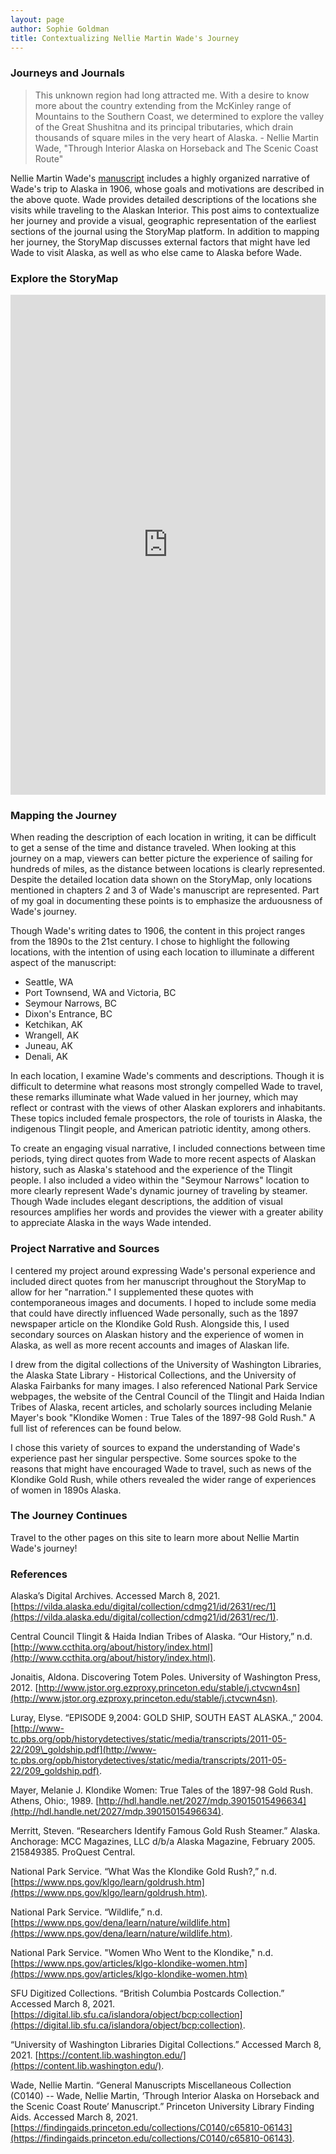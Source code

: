 ```yaml
---
layout: page
author: Sophie Goldman
title: Contextualizing Nellie Martin Wade's Journey
---
```


### Journeys and Journals

> This unknown region had long attracted me. With a desire to know more about the country extending from the McKinley range of Mountains to the Southern Coast, we determined to explore the valley of the Great Shushitna and its principal tributaries, which drain thousands of square miles in the very heart of Alaska. - Nellie Martin Wade, "Through Interior Alaska on Horseback and The Scenic Coast Route"

Nellie Martin Wade's [manuscript](https://findingaids.princeton.edu/collections/C0140/c65810-06143) includes a highly organized narrative of Wade's trip to Alaska in 1906, whose goals and motivations are described in the above quote. Wade provides detailed descriptions of the locations she visits while traveling to the Alaskan Interior. This post aims to contextualize her journey and provide a visual, geographic representation of the earliest sections of the journal using the StoryMap platform. In addition to mapping her journey, the StoryMap discusses external factors that might have led Wade to visit Alaska, as well as who else came to Alaska before Wade.

<!--more-->

### Explore the StoryMap
<iframe src="https://uploads.knightlab.com/storymapjs/02742287fa921970683ca473b1311497/journey-to-alaska-1/index.html" frameborder="0" width="100%" height="800"></iframe>

### Mapping the Journey
 When reading the description of each location in writing, it can be difficult to get a sense of the time and distance traveled. When looking at this journey on a map, viewers can better picture the experience of sailing for hundreds of miles, as the distance between locations is clearly represented. Despite the detailed location data shown on the StoryMap, only locations mentioned in chapters 2 and 3 of Wade's manuscript are represented. Part of my goal in documenting these points is to emphasize the arduousness of Wade's journey.

Though Wade's writing dates to 1906, the content in this project ranges from the 1890s to the 21st century. I chose to highlight the following locations, with the intention of using each location to illuminate a different aspect of the manuscript:
- Seattle, WA
- Port Townsend, WA and Victoria, BC
- Seymour Narrows, BC
- Dixon's Entrance, BC
- Ketchikan, AK
- Wrangell, AK
- Juneau, AK
- Denali, AK

In each location, I examine Wade's comments and descriptions. Though it is difficult to determine what reasons most strongly compelled Wade to travel, these remarks illuminate what Wade valued in her journey, which may reflect or contrast with the views of other Alaskan explorers and inhabitants. These topics included female prospectors, the role of tourists in Alaska, the indigenous Tlingit people, and American patriotic identity, among others.

To create an engaging visual narrative, I included connections between time periods, tying direct quotes from Wade to more recent aspects of Alaskan history, such as Alaska's statehood and the experience of the Tlingit people. I also included a video within the "Seymour Narrows" location to more clearly represent Wade's dynamic journey of traveling by steamer. Though Wade includes elegant descriptions, the addition of visual resources amplifies her words and provides the viewer with a greater ability to appreciate Alaska in the ways Wade intended.

### Project Narrative and Sources

I centered my project around expressing Wade's personal experience and included direct quotes from her manuscript throughout the StoryMap to allow for her "narration." I supplemented these quotes with contemporaneous images and documents. I hoped to include some media that could have directly influenced Wade personally, such as the 1897 newspaper article on the Klondike Gold Rush. Alongside this, I used secondary sources on Alaskan history and the experience of women in Alaska, as well as more recent accounts and images of Alaskan life.

I drew from the digital collections of the University of Washington Libraries, the Alaska State Library - Historical Collections, and the University of Alaska Fairbanks for many images. I also referenced National Park Service webpages, the website of the Central Council of the Tlingit and Haida Indian Tribes of Alaska, recent articles, and scholarly sources including Melanie Mayer's book "Klondike Women : True Tales of the 1897-98 Gold Rush." A full list of references can be found below.

I chose this variety of sources to expand the understanding of Wade's experience past her singular perspective. Some sources spoke to the reasons that might have encouraged Wade to travel, such as news of the Klondike Gold Rush, while others revealed the wider range of experiences of women in 1890s Alaska.

### The Journey Continues

Travel to the other pages on this site to learn more about Nellie Martin Wade's journey!

### References

Alaska’s Digital Archives. Accessed March 8, 2021. [https://vilda.alaska.edu/digital/collection/cdmg21/id/2631/rec/1](https://vilda.alaska.edu/digital/collection/cdmg21/id/2631/rec/1).

Central Council Tlingit & Haida Indian Tribes of Alaska. “Our History,” n.d. [http://www.ccthita.org/about/history/index.html](http://www.ccthita.org/about/history/index.html).

Jonaitis, Aldona. Discovering Totem Poles. University of Washington Press, 2012. [http://www.jstor.org.ezproxy.princeton.edu/stable/j.ctvcwn4sn](http://www.jstor.org.ezproxy.princeton.edu/stable/j.ctvcwn4sn).

Luray, Elyse. “EPISODE 9,2004: GOLD SHIP, SOUTH EAST ALASKA.,” 2004.[http://www-tc.pbs.org/opb/historydetectives/static/media/transcripts/2011-05-22/209\_goldship.pdf](http://www-tc.pbs.org/opb/historydetectives/static/media/transcripts/2011-05-22/209_goldship.pdf).

Mayer, Melanie J. Klondike Women: True Tales of the 1897-98 Gold Rush. Athens, Ohio:, 1989. [http://hdl.handle.net/2027/mdp.39015015496634](http://hdl.handle.net/2027/mdp.39015015496634).

Merritt, Steven. “Researchers Identify Famous Gold Rush Steamer.” Alaska. Anchorage: MCC Magazines, LLC d/b/a Alaska Magazine, February 2005. 215849385. ProQuest Central.

National Park Service. “What Was the Klondike Gold Rush?,” n.d. [https://www.nps.gov/klgo/learn/goldrush.htm](https://www.nps.gov/klgo/learn/goldrush.htm).

National Park Service. “Wildlife,” n.d. [https://www.nps.gov/dena/learn/nature/wildlife.htm](https://www.nps.gov/dena/learn/nature/wildlife.htm).

National Park Service. "Women Who Went to the Klondike," n.d. [https://www.nps.gov/articles/klgo-klondike-women.htm](https://www.nps.gov/articles/klgo-klondike-women.htm)

SFU Digitized Collections. “British Columbia Postcards Collection.” Accessed March 8, 2021. [https://digital.lib.sfu.ca/islandora/object/bcp:collection](https://digital.lib.sfu.ca/islandora/object/bcp:collection).

“University of Washington Libraries Digital Collections.” Accessed March 8, 2021. [https://content.lib.washington.edu/](https://content.lib.washington.edu/).

Wade, Nellie Martin. “General Manuscripts Miscellaneous Collection (C0140) -- Wade, Nellie Martin, ‘Through Interior Alaska on Horseback and the Scenic Coast Route’ Manuscript.” Princeton University Library Finding Aids. Accessed March 8, 2021. [https://findingaids.princeton.edu/collections/C0140/c65810-06143](https://findingaids.princeton.edu/collections/C0140/c65810-06143).
